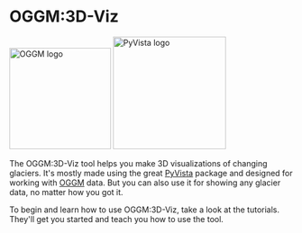 # OGGM:3D-Viz

<img src="https://oggm.org/img/logos/oggm_l_alpha.png" alt="OGGM logo" width="180"/> <img src="https://docs.pyvista.org/version/stable/_static/pyvista_logo_sm.png" alt="PyVista logo" width="200"/> 


The OGGM:3D-Viz tool helps you make 3D visualizations of changing glaciers. It's mostly made using the great [PyVista](https://github.com/pyvista/pyvista) package and designed for working with [OGGM](https://github.com/OGGM/oggm) data. But you can also use it for showing any glacier data, no matter how you got it.

To begin and learn how to use OGGM:3D-Viz, take a look at the tutorials. They'll get you started and teach you how to use the tool.
